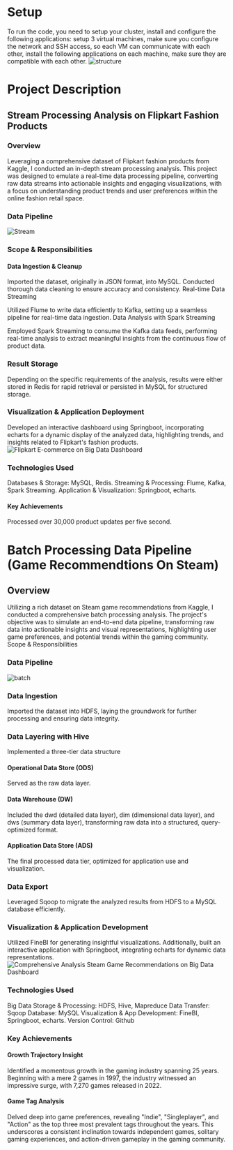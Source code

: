 # Setup
To run the code, you need to setup your cluster, install and configure the following applications:
setup 3 virtual machines, make sure you configure the network and SSH access, so each VM can communicate with each other, install the following applications on each machine, make sure they are compatible with each other. 
   ![structure](https://github.com/Marcilele/portfolio/assets/68567431/552d2a8f-d8d2-42ff-8d43-49c5ef053ab4)

# Project Description
## Stream Processing Analysis on Flipkart Fashion Products
### Overview
Leveraging a comprehensive dataset of Flipkart fashion products from Kaggle, I conducted an in-depth stream processing analysis.
This project was designed to emulate a real-time data processing pipeline, converting raw data streams into actionable insights and engaging visualizations, with a focus on understanding product trends and user preferences within the online fashion retail space.
### Data Pipeline

![Stream](https://github.com/Marcilele/portfolio/assets/68567431/44974721-0ac9-4998-9e80-a1d7162e0ae9)



### Scope & Responsibilities

#### Data Ingestion & Cleanup

Imported the dataset, originally in JSON format, into MySQL. Conducted thorough data cleaning to ensure accuracy and consistency.
Real-time Data Streaming

Utilized Flume to write data efficiently to Kafka, setting up a seamless pipeline for real-time data ingestion.
Data Analysis with Spark Streaming

Employed Spark Streaming to consume the Kafka data feeds, performing real-time analysis to extract meaningful insights from the continuous flow of product data.

### Result Storage

Depending on the specific requirements of the analysis, results were either stored in Redis for rapid retrieval or persisted in MySQL for structured storage.

### Visualization & Application Deployment

Developed an interactive dashboard using Springboot, incorporating echarts for a dynamic display of the analyzed data, highlighting trends, and insights related to Flipkart's fashion products. 
![Flipkart E-commerce on Big Data Dashboard](https://github.com/Marcilele/portfolio/assets/68567431/eb109480-e0e4-44a2-a80c-06ab81204e21)



### Technologies Used

Databases & Storage: MySQL, Redis.
Streaming & Processing: Flume, Kafka, Spark Streaming.
Application & Visualization: Springboot, echarts.

#### Key Achievements
Processed over 30,000 product updates per five second.

# Batch Processing Data Pipeline (Game Recommendtions On Steam)

## Overview

Utilizing a rich dataset on Steam game recommendations from Kaggle, I conducted a comprehensive batch processing analysis. The project's objective was to simulate an end-to-end data pipeline, transforming raw data into actionable insights and visual representations, highlighting user game preferences, and potential trends within the gaming community.
Scope & Responsibilities

### Data Pipeline


![batch](https://github.com/Marcilele/portfolio/assets/68567431/8ad65c51-60a3-4792-a15b-17f803585911)


### Data Ingestion
Imported the dataset into HDFS, laying the groundwork for further processing and ensuring data integrity.

### Data Layering with Hive
Implemented a three-tier data structure

#### Operational Data Store (ODS)
Served as the raw data layer.

#### Data Warehouse (DW)
Included the dwd (detailed data layer), dim (dimensional data layer), and dws (summary data layer), transforming raw data into a structured, query-optimized format.
#### Application Data Store (ADS)
The final processed data tier, optimized for application use and visualization.

### Data Export
Leveraged Sqoop to migrate the analyzed results from HDFS to a MySQL database efficiently.

### Visualization & Application Development

Utilized FineBI for generating insightful visualizations. Additionally, built an interactive application with Springboot, integrating echarts for dynamic data representations.
![Comprehensive Analysis Steam Game Recommendations on Big Data Dashboard](https://github.com/Marcilele/portfolio/assets/68567431/9637b23c-8a94-4944-ab99-8915168688bf)


### Technologies Used

Big Data Storage & Processing:
HDFS, Hive, Mapreduce
Data Transfer:
Sqoop
Database:
MySQL
Visualization & App Development:
FineBI, Springboot, echarts.
Version Control:
Github

### Key Achievements
#### Growth Trajectory Insight

Identified a momentous growth in the gaming industry spanning 25 years. Beginning with a mere 2 games in 1997, the industry witnessed an impressive surge, with 7,270 games released in 2022.

#### Game Tag Analysis

Delved deep into game preferences, revealing "Indie", "Singleplayer", and "Action" as the top three most prevalent tags throughout the years. This underscores a consistent inclination towards independent games, solitary gaming experiences, and action-driven gameplay in the gaming community.
